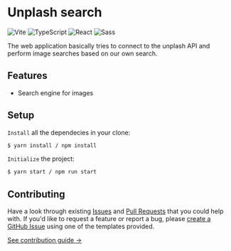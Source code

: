 # Unplash search

![Vite](https://img.shields.io/static/v1?style=for-the-badge&message=Vite&color=646CFF&logo=Vite&logoColor=FFFFFF&label=)
![TypeScript](https://img.shields.io/static/v1?style=for-the-badge&message=TypeScript&color=3178C6&logo=TypeScript&logoColor=FFFFFF&label=)
![React](https://img.shields.io/static/v1?style=for-the-badge&message=React&color=222222&logo=React&logoColor=61DAFB&label=)
![Sass](https://img.shields.io/static/v1?style=for-the-badge&message=Sass&color=CC6699&logo=Sass&logoColor=FFFFFF&label=)

The web application basically tries to connect to the unplash API and perform image searches based on our own search.

## Features

- Search engine for images

## Setup

`Install` all the dependecies in your clone:

```bash
$ yarn install / npm install
```

`Initialize` the project:

```bash
$ yarn start / npm run start
```

## Contributing

Have a look through existing [Issues](https://github.com/Rub4l1to/unplash-search/issues) and [Pull Requests](https://github.com/Rub4l1to/unplash-search/pulls) that you could help with. If you'd like to request a feature or report a bug, please [create a GitHub Issue](https://github.com/Rub4l1to/unplash-search/issues) using one of the templates provided.

[See contribution guide →](https://github.com/Rub4l1to/unplash-search/blob/main/CONTRIBUTING.md)
